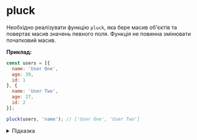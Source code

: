# pluck

Необхідно реалізувати функцію `pluck`, яка бере масив об'єктів та повертає масив значень певного поля. Функція не повинна змінювати початковий масив.

**Приклад:**

```js
const users = [{
  name: 'User One',
  age: 39,
  id: 1
}, {
  name: 'User Two',
  age: 27,
  id: 2
}];

pluck(users, 'name'); // ['User One', 'User Two']
```

<details>
  <summary>Підказка</summary>

___

  * Ітеруйте кожен елемент колекції з допомогою метода `map()`, повертаючи значення елемента по переданому ключу.

  Більш детальнеше про метод `map` за посиланням
  * MDN: [Array.prototype.map()](https://developer.mozilla.org/en-US/docs/Web/JavaScript/Reference/Global_Objects/Array/map)
</details>
